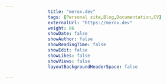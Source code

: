 ---
                title: "merox.dev"
                tags: [Personal site,Blog,Documentation,CV]
                externalUrl: "https://merox.dev"
                weight: 86
                showDate: false
                showAuthor: false
                showReadingTime: false
                showEdit: false
                showLikes: false
                showViews: false
                layoutBackgroundHeaderSpace: false
                ---
